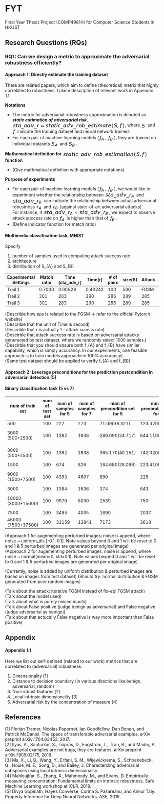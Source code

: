 # FYT
Final Year Thesis Project (COMP4981H) for Computer Science Students in HKUST


## Research Questions (RQs)

### RQ1: Can we design a metric to approximate the adversarial robustness efficiently?  

#### Approach 1: Directly estimate the training dataset

There are related papers, which aim to define (theoretical) metrix that highly correlated to robustness. I place description of relevant work in Appendix 1.1. 

**Notations** <br />

  - The metric for adversarial robustness approximation is denoted as ***static estimation of adversarial risk***, <img src="README_images/sta_adv_r_est_formula.png" align="center" border="0" alt="sta\_adv\_r = static\_adv\_rob\_estimation\big(S, f\big) " width="369" height="21" />, where <img src="README_images/S.png" align="center" border="0" alt="S" width="17" height="15" /> and <img src="README_images/f.png" align="center" border="0" alt="f" width="12" height="19" /> indicate the training dataset and neural network trained. 
  - For each pair of machine learning models (<img src="README_images/f_A.png" align="center" border="0" alt=" f_{A}" width="21" height="19" />, <img src="README_images/f_B.png" align="center" border="0" alt=" f_{B}" width="21" height="19" />), they are trained on individual datasets <img src="README_images/S_A.png" align="center" border="0" alt="S_{A}" width="24" height="18" /> and <img src="README_images/S_B.png" align="center" border="0" alt="S_{B}" width="24" height="18" />.
  
**Mathematical definition for** <img src="README_images/sta_adv_r_est_func.png" align="center" border="0" alt="static\_adv\_rob\_estimation\big(S, f\big)" width="278" height="21" /> **function** <br />

  - (Give mathmatical definition with appropriate notations) 
  
**Purpose of experiments** <br />

  - For each pair of machine learning models (<img src="README_images/f_A.png" align="center" border="0" alt=" f_{A}" width="21" height="19" />, <img src="README_images/f_B.png" align="center" border="0" alt=" f_{B}" width="21" height="19" />), we would like to experiment whether the relationship between <img src="README_images/sta_adv_r_A.png" align="center" border="0" alt="sta\_adv\_r_{A}" width="99" height="19" /> and <img src="README_images/sta_adv_r_B.png" align="center" border="0" alt="sta\_adv\_r_{B}" width="99" height="19" /> can indicate the relationship between actual adversarial robustness <img src="README_images/r_A.png" align="center" border="0" alt="r_{A}" width="21" height="15" /> and <img src="README_images/r_B.png" align="center" border="0" alt="r_{B}" width="21" height="15" /> (against state-of-art adversarial attacks). <br/> For instance, if <img src="README_images/sta_adv_r_A.png" align="center" border="0" alt="sta\_adv\_r_{A}" width="99" height="19" /> < <img src="README_images/sta_adv_r_B.png" align="center" border="0" alt="sta\_adv\_r_{B}" width="99" height="19" />, we expect to observe attack success rate on <img src="README_images/f_A.png" align="center" border="0" alt=" f_{A}" width="21" height="19" /> is higher than that of <img src="README_images/f_B.png" align="center" border="0" alt=" f_{B}" width="21" height="19" />.
  - (Define indicator function for match ratio)

#### Multimedia classification task, MNIST

Specify 
1. number of samples used in computing attack success rate
2. architecture
3. distribution of S_{A} and S_{B} 

Experimental Settings | Match ratio | Time (sta_adv_r) | Time(r) | # of pairs | size(S) | Attack | Defense | eps
--- | --- | --- | --- |--- |--- |--- |--- |--- 
Trail 1 | 0.7000 | 0.00528 | 0.43242 | 100 | 500 | FGSM | None | 0.001  
Trail 2 | 301 | 283 | 290 | 286 | 289 | 285 | 287 | 287 
Trail 3 | 301 | 283 | 290 | 286 | 289 | 285 | 287 | 287 

(Describle how eps is related to the FGSM -> refer to the official Pytorch website) <br />
(Describle that the unit of Time is second) <br />
(Describle that r is actually 1 - attack sucess rate) <br />
(Descirble that attack success rate is based on adversarial attacks genereated by test dataset, where we randomly select 1000 samples.) <br />
(Descirble that you should ensure both f_{A} and f_{B} have similar capability, which is simply accurancy. In our experiments, one feasible approach is to train models approachine 100% accurancy) <br />
(Same test dataset should be applied to verify f_{A} and f_{B})

#### Approach 2: Leverage preconditions for the prediction postcondition in adversarial detection [5]

#### Binary classification task (5 vs 7)

num of train set | num of test set | num of samples for 5 | num of samples for 7 | num of precondition set for 5 | num of precondition set for 7 | Benign Indentification Rate | Adversarial Indentification Rate | Is Purely Noised Inputs Included?
--- | --- | --- | --- |--- |--- |--- |--- |--- 
500 | 100 | 227 | 273 | 71.090(8.321) | 123.320(14.118) | 63.8(4.8)% | 32.3(21.6)% | None
3000 (500+2500) | 100 | 1362 | 1638 | 289.090(24.717) | 644.110(51.828) | 68.0(3.5)% | 17.5(12.0)% | Yes (Approach 1)
3000 (500+2500) | 100 | 1362 | 1638 | 365.170(40.151) | 742.320(93.065) | 68.3(3.6)% | 14.8(10.5)% | Yes (Approach 2)
1500 | 100 | 674 | 826 | 164.680(28.098) | 223.410(38.993) | 79.6(4.2)% | 67.5(17.4)% | None
9000 (1500+7500) | 100 | 4393 | 4607 | 890 | 225 | 85% | 23% | Yes (Approach 1)
3000 | 100 | 1364 | 1636 | 374 | 643 | 79% | 100% | None
18000 (3000+15000) | 100 | 9970 | 8030 | 1539 | 750 | 82% | 81% | Yes (Approach 1)
7500 | 100 | 3495 | 4005 | 1690 | 2037 | 63% | 100% | None
45000 (7500+37500) | 100 | 31159 | 13841 | 7173 | 3618 | 63% | 97% | Yes 

(Approach 1 for augementing perturbed images: noise is append, where noise ~ uniform_dis [-0.1, 0.1]. Note values beyond 0 and 1 will be reset to 0 and 1 & 5 perturbed images are generated per original image) <br />
(Approach 2 for augementing perturbed images: noise is append, where noise ~ normal(mean=0, std=0.1). Note values beyond 0 and 1 will be reset to 0 and 1 & 5 perturbed images are generated per original image)

(Currently, noise is added by uniform distribution & perturbed images are based on images from test dataset)
(Should try: normal distribution & FGSM generated from pure random images)

(Talk about the attack: iterative FGSM instead of fix-epi FGSM attack) <br />
(Talk about the model used) <br />
(Talk about what is purely noised inputs) <br />
(Talk about False positive (judge benign as adversarial) and False negative (judge adversarial as benign)) <br />
(Talk about that actucally False negative is way more important than False positive) <br />

## Appendix 

#### Appendix 1.1 
Here we list out self-defined (related to our work) metrics that are correlated to (adversarial) robustness. 

1. Dimensionality [1]
2. Distance to decision boundary (in various directions like benign, adversarial, random)
3. Non-robust features [2]
4. Local intrinsic dimensionality [3]
5. Adversarial risk by the concentration of measure [4]

## References 

[1] Florian Tramer, Nicolas Papernot, Ian Goodfellow, Dan Boneh, and Patrick McDaniel. The space of transferable adversarial examples. arXiv preprint arXiv:1704.03453, 2017. <br />
[2] Ilyas, A., Santurkar, S., Tsipras, D., Engstrom, L., Tran, B., and Madry, A. Adversarial examples are not bugs, they are features. arXiv preprint arXiv:1905.02175, 2019. <br />
[3] Ma, X., Li, B., Wang, Y., Erfani, S. M., Wijewickrema, S., Schoenebeck, G., Houle, M. E., Song, D., and Bailey, J. Characterizing adversarial subspaces using local intrinsic dimensionality. <br />
[4] Mahloujifar, S., Zhang, X., Mahmoody, M., and Evans, D. Empirically measuring concentration: Fundamental limits on intrinsic robustness. Safe Machine Learning workshop at ICLR, 2019. <br />
[5] Divya Gopinath, Hayes Converse, Corina S. Pasareanu, and Ankur Taly. Property Inference for Deep Neural Networks. ASE, 2019. 
